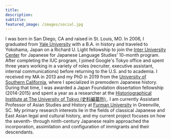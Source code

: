 ```yaml
---
title:
description:
subtitle:
featured_image: /images/social.jpg
---
```


I was born in San Diego, CA and raised in St. Louis, MO. In 2006, I graduated from [Yale University](https://history.yale.edu/) with a B.A. in history and traveled to Yokohama, Japan on a Richard U. Light fellowship to join the [Inter University Center](https://web.stanford.edu/dept/IUC/cgi-bin/) for Japanese for Japanese Language Studies’ 10-month program. After completing the IUC program, I joined Google's Tokyo office and spent three years working in a variety of roles (recruiter, executive assistant, internal communications) before returning to the U.S. and to academia. I received my MA in 2013 and my PhD in 2019 from the [University of Southern California](https://dornsife.usc.edu/hist/), where I specialized in premodern Japanese history. During that time, I was awarded a Japan Foundation dissertation fellowship (2014-2015) and spent a year as a researcher at the  [Historiographical Institute at The University of Tokyo (史料編纂所) ](https://www.hi.u-tokyo.ac.jp/en/). I am currently Assistant Professor of Asian Studies and History at [Furman University](https://www.furman.edu/academics/asian-studies/) in Greenville, SC. My primary research interests lie in the fields of classical Japanese and East Asian legal and cultural history, and my current project focuses on how the seventh- through ninth-century Japanese realm approached the incorporation, assimilation and configuration of immigrants and their descendants.
